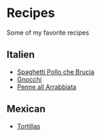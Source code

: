 # Recipes
Some of my favorite recipes

## Italien
- [Spaghetti Pollo che Brucia](Spaghetti_Pollo_che_Brucia.md)
- [Gnocchi](Gnocchi.md)
- [Penne all Arrabbiata](Penne_all_Arrabbiata.md)

## Mexican
- [Tortillas](Tortillas.md)


